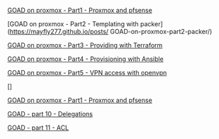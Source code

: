 [GOAD on proxmox - Part1 - Proxmox and pfsense](https://mayfly277.github.io/posts/GOAD-on-proxmox-part1-install/)

[GOAD on proxmox - Part2 - Templating with packer](https://mayfly277.github.io/posts/
GOAD-on-proxmox-part2-packer/)

[GOAD on proxmox - Part3 - Providing with Terraform](https://mayfly277.github.io/posts/GOAD-on-proxmox-part3-terraform/)

[GOAD on proxmox - Part4 - Provisioning with Ansible](https://mayfly277.github.io/posts/GOAD-on-proxmox-part4-ansible/)

[GOAD on proxmox - Part5 - VPN access with openvpn](https://mayfly277.github.io/posts/GOAD-on-proxmox-part5-openvpn/)

[]

[GOAD on proxmox - Part1 - Proxmox and pfsense](https://mayfly277.github.io/posts/GOAD-on-proxmox-part1-install/)

[GOAD - part 10 - Delegations](https://mayfly277.github.io/posts/GOADv2-pwning-part10/)

[GOAD - part 11 - ACL](https://mayfly277.github.io/posts/GOADv2-pwning-part11/)

### 
```

```

### 
```

```

### 
```

```

### 
```

```

### 
```

```

### 
```

```

### 
```

```